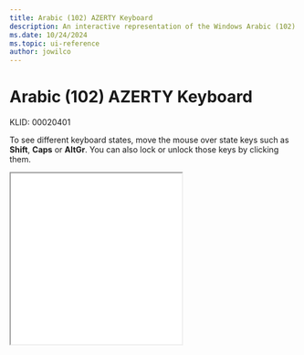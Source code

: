 ```yaml
---
title: Arabic (102) AZERTY Keyboard
description: An interactive representation of the Windows Arabic (102) AZERTY keyboard. To see different keyboard states, click or move the mouse over the state keys.
ms.date: 10/24/2024
ms.topic: ui-reference
author: jowilco
---
```


# Arabic (102) AZERTY Keyboard

KLID: 00020401

To see different keyboard states, move the mouse over state keys such as **Shift**, **Caps** or **AltGr**. You can also lock or unlock those keys by clicking them.

<iframe src="kbda3.html" height="300"></iframe>
